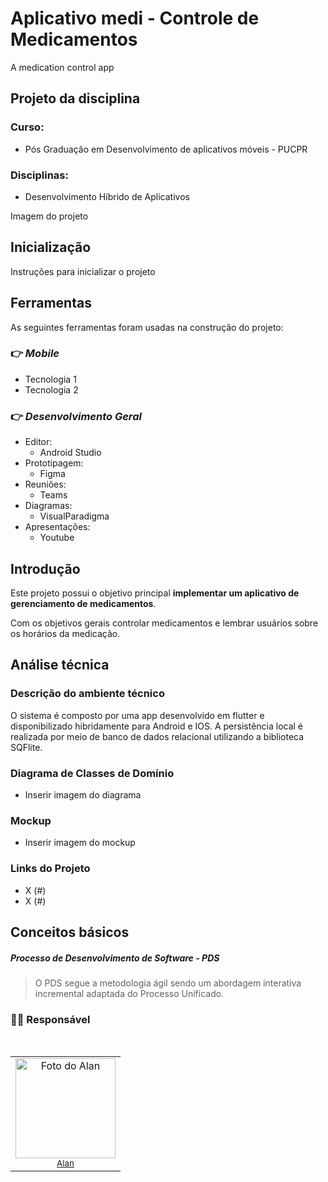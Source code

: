 # Aplicativo medi - Controle de Medicamentos

A medication control app

## Projeto da disciplina

### Curso: 
* Pós Graduação em Desenvolvimento de aplicativos móveis - PUCPR

### Disciplinas: 
* Desenvolvimento Híbrido de Aplicativos
  
<fig>
  <p>Imagem do projeto</p>
</fig>


## Inicialização
Instruções para inicializar o projeto

## Ferramentas
As seguintes ferramentas foram usadas na construção do projeto:

### 👉 **_Mobile_**

- Tecnologia 1
- Tecnologia 2

### 👉 **_Desenvolvimento Geral_**

- Editor:
  - Android Studio
- Prototipagem:
  - Figma
- Reuniões:
  - Teams
- Diagramas:
  - VisualParadigma
- Apresentações:
  - Youtube

## Introdução

Este projeto possui o objetivo principal **implementar um aplicativo de gerenciamento de medicamentos**.  

Com os objetivos gerais controlar medicamentos e lembrar usuários sobre os horários da medicação.

## Análise técnica

### Descrição do ambiente técnico

O sistema é composto por uma app desenvolvido em flutter e disponibilizado hibridamente para Android e IOS.
A persistência local é realizada por meio de banco de dados relacional utilizando a biblioteca SQFlite. 


### Diagrama de Classes de Domínio

* Inserir imagem do diagrama

### Mockup

* Inserir imagem do mockup

### Links do Projeto

* X (#)
* X (#)

## Conceitos básicos

##### Processo de Desenvolvimento de Software - PDS

> O PDS segue a metodologia ágil sendo um abordagem interativa incremental adaptada do Processo Unificado. 


### 👨‍💻 Responsável

</br>

<table border="0" align="left">
  <tr>
    <td align="center">
      <img src="https://github.com/alanserafim.png" width="160px" alt="Foto do Alan"/><br>
      <sub>
        <a href="https://github.com/alanserafim"> Alan </a>
      </sub>
    </td>
  </tr>
</table>

</br>
</br>
</br>
</br>





